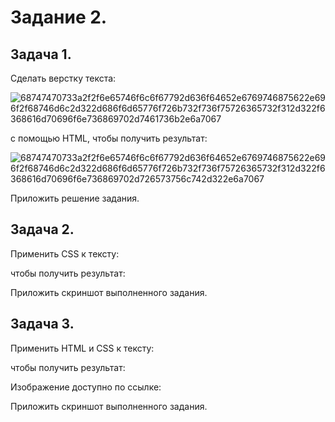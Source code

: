 # Задание 2.
## Задача 1. 
Сделать верстку текста:

![68747470733a2f2f6e65746f6c6f67792d636f64652e6769746875622e696f2f68746d6c2d322d686f6d65776f726b732f736f75726365732f312d322f6368616d70696f6e736869702d7461736b2e6a7067](https://github.com/user-attachments/assets/5109896f-3021-439f-8549-e5eda64f5d7f)

с помощью HTML, чтобы получить результат:

![68747470733a2f2f6e65746f6c6f67792d636f64652e6769746875622e696f2f68746d6c2d322d686f6d65776f726b732f736f75726365732f312d322f6368616d70696f6e736869702d726573756c742d322e6a7067](https://github.com/user-attachments/assets/56d94eac-54fb-4c4d-b272-3c177cf1d68c)
   
Приложить решение задания.

## Задача 2. 
Применить CSS к тексту:


чтобы получить результат:


Приложить скриншот выполненного задания.

## Задача 3. 
Применить HTML и CSS к тексту:


чтобы получить результат:

Изображение доступно по ссылке: 

Приложить скриншот выполненного задания.
